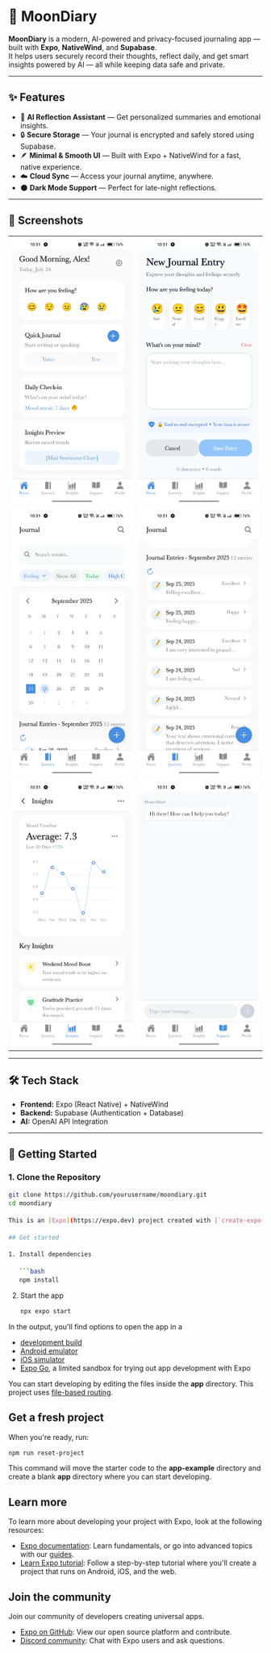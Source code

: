 # 🌙 MoonDiary

**MoonDiary** is a modern, AI-powered and privacy-focused journaling app — built with **Expo**, **NativeWind**, and **Supabase**.  
It helps users securely record their thoughts, reflect daily, and get smart insights powered by AI — all while keeping data safe and private.

---

## ✨ Features

- 🧠 **AI Reflection Assistant** — Get personalized summaries and emotional insights.
- 🔒 **Secure Storage** — Your journal is encrypted and safely stored using Supabase.
- 🪶 **Minimal & Smooth UI** — Built with Expo + NativeWind for a fast, native experience.
- ☁️ **Cloud Sync** — Access your journal anytime, anywhere.
- 🌑 **Dark Mode Support** — Perfect for late-night reflections.

---

## 📱 Screenshots

<table>
  <tr>
    <td><img src="./assets/images/home.jpg" alt="Home Screen" width="300"/></td>
    <td><img src="./assets/images/post.jpg" alt="Post Screen" width="300"/></td>
  </tr>
  <tr>
    <td><img src="./assets/images/journal.jpg" alt="Journal Entry" width="300"/></td>
    <td><img src="./assets/images/entries.jpg" alt="Entries Screen" width="300"/></td>
  </tr>
  <tr>
    <td><img src="./assets/images/insights.jpg" alt="AI Insights" width="300"/></td>
    <td><img src="./assets/images/bot.jpg" alt="AI Bot" width="300"/></td>
  </tr>
</table>

---

## 🛠️ Tech Stack

- **Frontend:** Expo (React Native) + NativeWind  
- **Backend:** Supabase (Authentication + Database)  
- **AI:** OpenAI API Integration  

---

## 🚀 Getting Started

### 1. Clone the Repository
```bash
git clone https://github.com/yourusername/moondiary.git
cd moondiary

This is an [Expo](https://expo.dev) project created with [`create-expo-app`](https://www.npmjs.com/package/create-expo-app).

## Get started

1. Install dependencies

   ```bash
   npm install
   ```

2. Start the app

   ```bash
   npx expo start
   ```

In the output, you'll find options to open the app in a

- [development build](https://docs.expo.dev/develop/development-builds/introduction/)
- [Android emulator](https://docs.expo.dev/workflow/android-studio-emulator/)
- [iOS simulator](https://docs.expo.dev/workflow/ios-simulator/)
- [Expo Go](https://expo.dev/go), a limited sandbox for trying out app development with Expo

You can start developing by editing the files inside the **app** directory. This project uses [file-based routing](https://docs.expo.dev/router/introduction).

## Get a fresh project

When you're ready, run:

```bash
npm run reset-project
```

This command will move the starter code to the **app-example** directory and create a blank **app** directory where you can start developing.

## Learn more

To learn more about developing your project with Expo, look at the following resources:

- [Expo documentation](https://docs.expo.dev/): Learn fundamentals, or go into advanced topics with our [guides](https://docs.expo.dev/guides).
- [Learn Expo tutorial](https://docs.expo.dev/tutorial/introduction/): Follow a step-by-step tutorial where you'll create a project that runs on Android, iOS, and the web.

## Join the community

Join our community of developers creating universal apps.

- [Expo on GitHub](https://github.com/expo/expo): View our open source platform and contribute.
- [Discord community](https://chat.expo.dev): Chat with Expo users and ask questions.
